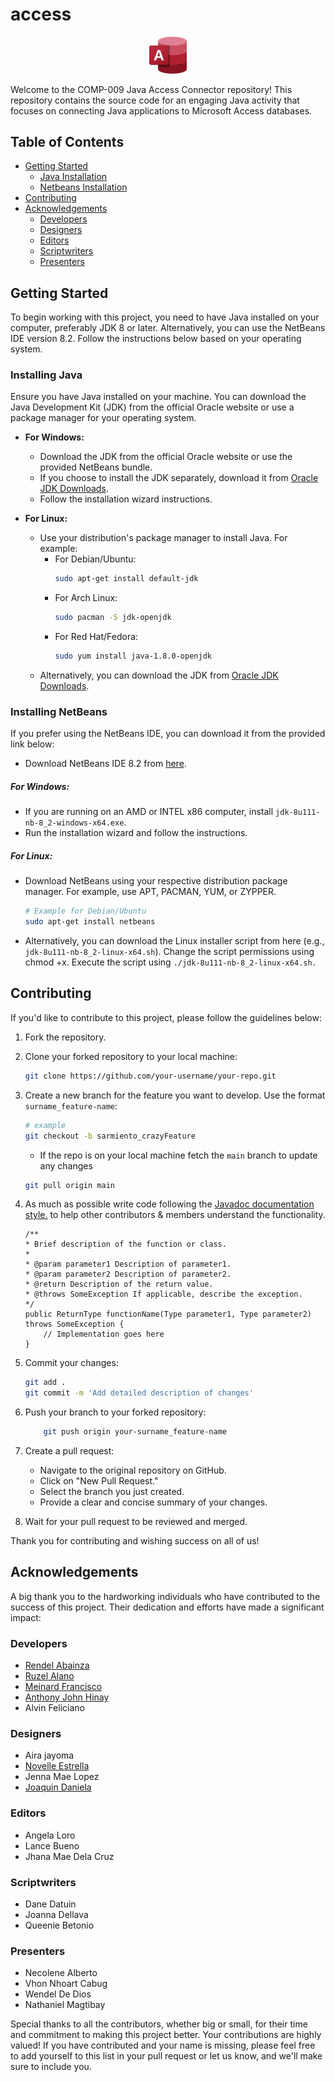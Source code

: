 # access

<!-- Intro ---->
<p align="center">
    <img src="docs/assets/img/ms_access.png" alt="Access" width="60px"/>
</p>

Welcome to the COMP-009 Java Access Connector repository! This repository contains the source code for an engaging Java activity that focuses on connecting Java applications to Microsoft Access databases. 

## Table of Contents

- [Getting Started](#getting-started)
  - [Java Installation](#installing-java)
  - [Netbeans Installation](#installing-netbeans)
- [Contributing](#contributing)
- [Acknowledgements](#acknowledgements)
    - [Developers](#developers)
    - [Designers](#designers)
    - [Editors](#editors)
    - [Scriptwriters](#scriptwriters)
    - [Presenters](#presenters)


## Getting Started

To begin working with this project, you need to have Java installed on your computer, preferably JDK 8 or later. Alternatively, you can use the NetBeans IDE version 8.2. Follow the instructions below based on your operating system.

### Installing Java

Ensure you have Java installed on your machine. You can download the Java Development Kit (JDK) from the official Oracle website or use a package manager for your operating system.

- **For Windows:**
  - Download the JDK from the official Oracle website or use the provided NetBeans bundle.
  - If you choose to install the JDK separately, download it from [Oracle JDK Downloads](https://www.oracle.com/java/technologies/javase-downloads.html).
  - Follow the installation wizard instructions.

- **For Linux:**
  - Use your distribution's package manager to install Java. For example:
    - For Debian/Ubuntu:
      ```bash
      sudo apt-get install default-jdk
      ```
    - For Arch Linux:
      ```bash
      sudo pacman -S jdk-openjdk
      ```
    - For Red Hat/Fedora:
      ```bash
      sudo yum install java-1.8.0-openjdk
      ```
  - Alternatively, you can download the JDK from [Oracle JDK Downloads](https://www.oracle.com/java/technologies/javase-downloads.html).

### Installing NetBeans

If you prefer using the NetBeans IDE, you can download it from the provided link below:

- Download NetBeans IDE 8.2 from [here](https://archive.org/download/jdk-8u111-nb-8_2).

##### For Windows:

- If you are running on an AMD or INTEL x86 computer, install `jdk-8u111-nb-8_2-windows-x64.exe`.
- Run the installation wizard and follow the instructions.

##### For Linux:

- Download NetBeans using your respective distribution package manager. For example, use APT, PACMAN, YUM, or ZYPPER.
  ```bash
  # Example for Debian/Ubuntu
  sudo apt-get install netbeans

- Alternatively, you can download the Linux installer script from here (e.g.,`` jdk-8u111-nb-8_2-linux-x64.sh``). Change the script permissions using chmod +x.  Execute the script using ``./jdk-8u111-nb-8_2-linux-x64.sh.``

## Contributing
If you'd like to contribute to this project, please follow the guidelines below:    

1. Fork the repository.
2. Clone your forked repository to your local machine:

    ```bash
    git clone https://github.com/your-username/your-repo.git
    ```
3. Create a new branch for the feature you want to develop. Use the format `surname_feature-name`:

    ```bash
    # example
    git checkout -b sarmiento_crazyFeature
    ```
    
    * If the repo is on your local machine fetch the `main` branch to update any changes
     ```bash
    git pull origin main
    ```
4. As much as possible write code following the [Javadoc documentation style.](https://www.oracle.com/ph/technical-resources/articles/java/javadoc-tool.html#format) to help other contributors  & members understand the functionality.
    ```
    /**
    * Brief description of the function or class.
    *
    * @param parameter1 Description of parameter1.
    * @param parameter2 Description of parameter2.
    * @return Description of the return value.
    * @throws SomeException If applicable, describe the exception.
    */
    public ReturnType functionName(Type parameter1, Type parameter2) throws SomeException {
        // Implementation goes here
    }
    ```
5. Commit your changes:

    ```bash
    git add .
    git commit -m 'Add detailed description of changes'
    ```

6. Push your branch to your forked repository:

    ```bash
        git push origin your-surname_feature-name
    ```
7. Create a pull request:
    - Navigate to the original repository on GitHub.
    - Click on "New Pull Request."
    - Select the branch you just created.
    - Provide a clear and concise summary of your changes.

8. Wait for your pull request to be reviewed and merged.

Thank you for contributing and wishing success on all of us!

## Acknowledgements

A big thank you to the hardworking individuals who have contributed to the success of this project. Their dedication and efforts have made a significant impact:

### Developers

* [Rendel Abainza](https://github.com/RAbnza)
* [Ruzel Alano](https://github.com/Crounous)
* [Meinard Francisco](https://github.com/znarfm)
* [Anthony John Hinay](https://github.com/yam-111)
* Alvin Feliciano

### Designers

* Aira jayoma
* [Novelle Estrella](https://github.com/Novelle-Estrella)
* Jenna Mae Lopez
* [Joaquin Daniela](https://github.com/Thaniela)

### Editors
* Angela Loro
* Lance Bueno
* Jhana Mae Dela Cruz

### Scriptwriters
* Dane Datuin
* Joanna Dellava
* Queenie Betonio

### Presenters
* Necolene Alberto
* Vhon Nhoart Cabug
* Wendel De Dios
* Nathaniel Magtibay



Special thanks to all the contributors, whether big or small, for their time and commitment to making this project better. Your contributions are highly valued!
If you have contributed and your name is missing, please feel free to add yourself to this list in your pull request or let us know, and we'll make sure to include you.




